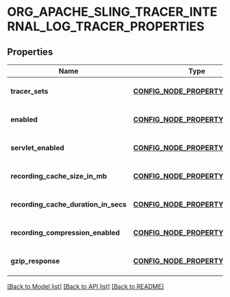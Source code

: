 # ORG_APACHE_SLING_TRACER_INTERNAL_LOG_TRACER_PROPERTIES

## Properties
Name | Type | Description | Notes
------------ | ------------- | ------------- | -------------
**tracer_sets** | [**CONFIG_NODE_PROPERTY_ARRAY**](configNodePropertyArray.md) |  | [optional] [default to null]
**enabled** | [**CONFIG_NODE_PROPERTY_BOOLEAN**](configNodePropertyBoolean.md) |  | [optional] [default to null]
**servlet_enabled** | [**CONFIG_NODE_PROPERTY_BOOLEAN**](configNodePropertyBoolean.md) |  | [optional] [default to null]
**recording_cache_size_in_mb** | [**CONFIG_NODE_PROPERTY_INTEGER**](configNodePropertyInteger.md) |  | [optional] [default to null]
**recording_cache_duration_in_secs** | [**CONFIG_NODE_PROPERTY_INTEGER**](configNodePropertyInteger.md) |  | [optional] [default to null]
**recording_compression_enabled** | [**CONFIG_NODE_PROPERTY_BOOLEAN**](configNodePropertyBoolean.md) |  | [optional] [default to null]
**gzip_response** | [**CONFIG_NODE_PROPERTY_BOOLEAN**](configNodePropertyBoolean.md) |  | [optional] [default to null]

[[Back to Model list]](../README.md#documentation-for-models) [[Back to API list]](../README.md#documentation-for-api-endpoints) [[Back to README]](../README.md)


